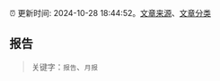 :alarm_clock: 更新时间: 2024-10-28 18:44:52。[文章来源](/README.md)、[文章分类](/TAGS.md)

## 报告


> 关键字：`报告`、`月报`



